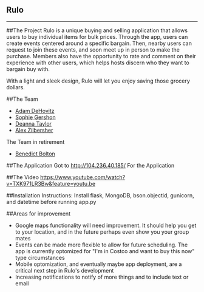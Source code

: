 Rulo
-------------
-------------


##The Project
Rulo is a unique buying and selling application that allows users to buy individual items for bulk prices. Through the app, users can create events centered around a specific bargain. Then, nearby users can request to join these events, and soon meet up in person to make the purchase. Members also have the opportunity to rate and comment on their experience with other users, which helps hosts discern who they want to bargain buy with.

With a light and sleek design, Rulo will let you enjoy saving those grocery dollars.

##The Team
* [Adam DeHovitz](https://github.com/adamdehovitz) 
* [Sophie Gershon](https://github.com/sophgersh) 
* [Deanna Taylor](https://github.com/deannataylor) 
* [Alex Zilbersher](https://github.com/zilby) 

The Team in retirement
* [Benedict Bolton](https://github.com/benedict-bolton) 


##The Application
Got to <url>http://104.236.40.185/</url> For the Application

##The Video
https://www.youtube.com/watch?v=TXK971LR3Bw&feature=youtu.be

##Installation Instructions:
Install flask, MongoDB, bson.objectid, gunicorn, and datetime before running app.py

##Areas for improvement
* Google maps functionality will need improvement. It should help you get to your location, and in the future perhaps even show you your group mates
* Events can be made more flexible to allow for future scheduling. The app is currently optomized for "I'm in Costco and want to buy this now" type circumstances
* Mobile optomization, and eventually maybe app deployment, are a critical next step in Rulo's development
* Increasing notifications to notify of more things and to include text or email 
